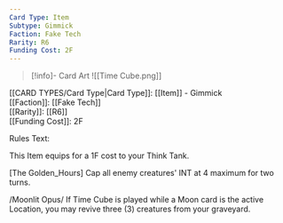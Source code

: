 ```yaml
---
Card Type: Item
Subtype: Gimmick
Faction: Fake Tech
Rarity: R6
Funding Cost: 2F
---
```

> [!info]- Card Art
> ![[Time Cube.png]]

[[CARD TYPES/Card Type|Card Type]]: [[Item]] - Gimmick  
[[Faction]]: [[Fake Tech]]  
[[Rarity]]: [[R6]]  
[[Funding Cost]]: 2F  

Rules Text:  

This Item equips for a 1F cost to your Think Tank.  

[The Golden_Hours] Cap all enemy creatures' INT at 4 maximum for two turns.   

/Moonlit Opus/ If Time Cube is played while a Moon card is the active Location, you may revive three (3) creatures from your graveyard.  
